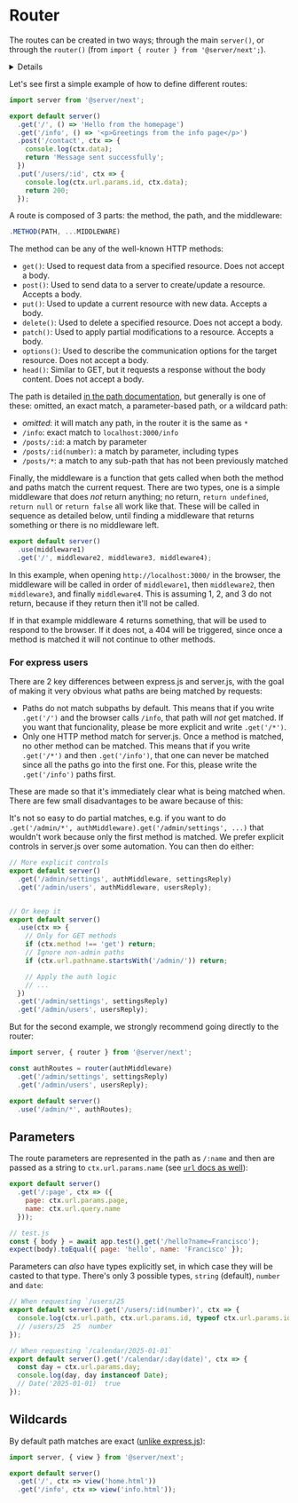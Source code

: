 # Router

The routes can be created in two ways; through the main `server()`, or through the `router()` (from `import { router } from '@server/next';`).

<details title="When to use methods like .get() vs the router()?">
For simple applications just using the `server()` instance is usually enough and recommended. But once you start to have too many routes (a good rule of thumb is 10 routes), it's convenient to split into different files.
</details>

Let's see first a simple example of how to define different routes:

```js
import server from '@server/next';

export default server()
  .get('/', () => 'Hello from the homepage')
  .get('/info', () => '<p>Greetings from the info page</p>')
  .post('/contact', ctx => {
    console.log(ctx.data);
    return 'Message sent successfully';
  })
  .put('/users/:id', ctx => {
    console.log(ctx.url.params.id, ctx.data);
    return 200;
  });
````

A route is composed of 3 parts: the method, the path, and the middleware:

```js
.METHOD(PATH, ...MIDDLEWARE)
````

The method can be any of the well-known HTTP methods:

- `get()`: Used to request data from a specified resource. Does not accept a body.
- `post()`: Used to send data to a server to create/update a resource. Accepts a body.
- `put()`: Used to update a current resource with new data. Accepts a body.
- `delete()`: Used to delete a specified resource. Does not accept a body.
- `patch()`: Used to apply partial modifications to a resource. Accepts a body.
- `options()`: Used to describe the communication options for the target resource. Does not accept a body.
- `head()`: Similar to GET, but it requests a response without the body content. Does not accept a body.

The path is detailed [in the path documentation](#path), but generally is one of these: omitted, an exact match, a parameter-based path, or a wildcard path:

- *omitted*: it will match any path, in the router it is the same as `*`
- `/info`: exact match to `localhost:3000/info`
- `/posts/:id`: a match by parameter
- `/posts/:id(number)`: a match by parameter, including types
- `/posts/*`: a match to any sub-path that has not been previously matched

Finally, the middleware is a function that gets called when both the method and paths match the current request. There are two types, one is a simple middleware that does *not* return anything; no return, `return undefined`, `return null` or `return false` all work like that. These will be called in sequence as detailed below, until finding a middleware that returns something or there is no middleware left.

```js
export default server()
  .use(middleware1)
  .get('/', middleware2, middleware3, middleware4);
```

In this example, when opening `http://localhost:3000/` in the browser, the middleware will be called in order of `middleware1`, then `middleware2`, then `middleware3`, and finally `middleware4`. This is assuming 1, 2, and 3 do not return, because if they return then it'll not be called.

If in that example middleware 4 returns something, that will be used to respond to the browser. If it does not, a 404 will be triggered, since once a method is matched it will not continue to other methods.

### For express users

There are 2 key differences between express.js and server.js, with the goal of making it very obvious what paths are being matched by requests:

- Paths do not match subpaths by default. This means that if you write `.get('/')` and the browser calls `/info`, that path will _not_ get matched. If you want that funcionality, please be more explicit and write `.get('/*')`.
- Only one HTTP method match for server.js. Once a method is matched, no other method can be matched. This means that if you write `.get('/*')` and then `.get('/info')`, that one can never be matched since all the paths go into the first one. For this, please write the `.get('/info')` paths first.

These are made so that it's immediately clear what is being matched when. There are few small disadvantages to be aware because of this:

It's not so easy to do partial matches, e.g. if you want to do `.get('/admin/*', authMiddleware).get('/admin/settings', ...)` that wouldn't work because only the first method is matched. We prefer explicit controls in server.js over some automation. You can then do either:

```js
// More explicit controls
export default server()
  .get('/admin/settings', authMiddleware, settingsReply)
  .get('/admin/users', authMiddleware, usersReply);


// Or keep it
export default server()
  .use(ctx => {
    // Only for GET methods
    if (ctx.method !== 'get') return;
    // Ignore non-admin paths
    if (ctx.url.pathname.startsWith('/admin/')) return;

    // Apply the auth logic
    // ...
  })
  .get('/admin/settings', settingsReply)
  .get('/admin/users', usersReply);
```

But for the second example, we strongly recommend going directly to the router:

```js
import server, { router } from '@server/next';

const authRoutes = router(authMiddleware)
  .get('/admin/settings', settingsReply)
  .get('/admin/users', usersReply);

export default server()
  .use('/admin/*', authRoutes);
````


## Parameters

The route parameters are represented in the path as `/:name` and then are passed as a string to `ctx.url.params.name` (see [`url` docs as well](#url)):

```js
export default server()
  .get('/:page', ctx => ({
    page: ctx.url.params.page,
    name: ctx.url.query.name
  }));

// test.js
const { body } = await app.test().get('/hello?name=Francisco');
expect(body).toEqual({ page: 'hello', name: 'Francisco' });
```

Parameters can _also_ have types explicitly set, in which case they will be casted to that type. There's only 3 possible types, `string` (default), `number` and `date`:

```js
// When requesting `/users/25
export default server().get('/users/:id(number)', ctx => {
  console.log(ctx.url.path, ctx.url.params.id, typeof ctx.url.params.id);
  // /users/25  25  number
});

// When requesting `/calendar/2025-01-01`
export default server().get('/calendar/:day(date)', ctx => {
  const day = ctx.url.params.day;
  console.log(day, day instanceof Date);
  // Date('2025-01-01)  true
});
```


## Wildcards

By default path matches are exact ([unlike express.js](#for-express-users)):

```js
import server, { view } from '@server/next';

export default server()
  .get('/', ctx => view('home.html'))
  .get('/info', ctx => view('info.html'));
```
